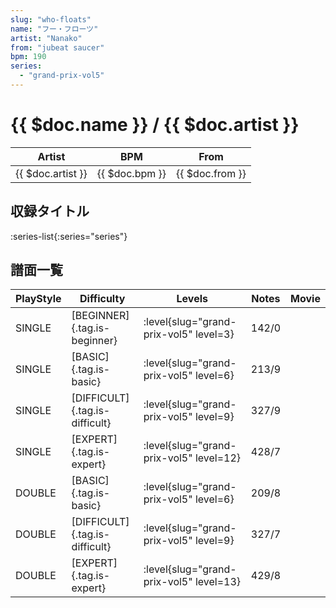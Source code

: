 ```yaml
---
slug: "who-floats"
name: "フー・フローツ"
artist: "Nanako"
from: "jubeat saucer"
bpm: 190
series:
  - "grand-prix-vol5"
---
```


# {{ $doc.name }} / {{ $doc.artist }}

|Artist|BPM|From|
|------|---|----|
|{{ $doc.artist }}|{{ $doc.bpm }}|{{ $doc.from }}|

## 収録タイトル

:series-list{:series="series"}

## 譜面一覧

|PlayStyle|Difficulty|Levels|Notes|Movie|
|---------|----------|------|-----|-----|
|SINGLE|[BEGINNER]{.tag.is-beginner}|<div class="field is-grouped is-grouped-multiline"> :level{slug="grand-prix-vol5" level=3}</div>|142/0||
|SINGLE|[BASIC]{.tag.is-basic}|<div class="field is-grouped is-grouped-multiline"> :level{slug="grand-prix-vol5" level=6}</div>|213/9||
|SINGLE|[DIFFICULT]{.tag.is-difficult}|<div class="field is-grouped is-grouped-multiline"> :level{slug="grand-prix-vol5" level=9}</div>|327/9||
|SINGLE|[EXPERT]{.tag.is-expert}|<div class="field is-grouped is-grouped-multiline"> :level{slug="grand-prix-vol5" level=12}</div>|428/7||
|DOUBLE|[BASIC]{.tag.is-basic}|<div class="field is-grouped is-grouped-multiline"> :level{slug="grand-prix-vol5" level=6}</div>|209/8||
|DOUBLE|[DIFFICULT]{.tag.is-difficult}|<div class="field is-grouped is-grouped-multiline"> :level{slug="grand-prix-vol5" level=9}</div>|327/7||
|DOUBLE|[EXPERT]{.tag.is-expert}|<div class="field is-grouped is-grouped-multiline"> :level{slug="grand-prix-vol5" level=13}</div>|429/8||
